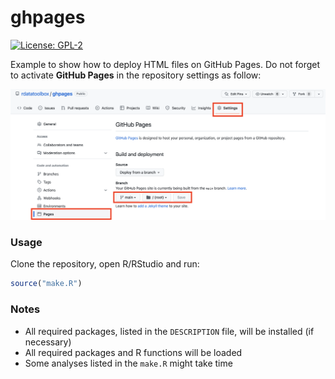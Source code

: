 
<!-- README.md is generated from README.Rmd. Please edit that file -->

# ghpages

<!-- badges: start -->

[![License:
GPL-2](https://img.shields.io/badge/License-GPL%20v2-blue.svg)](https://choosealicense.com/licenses/gpl-2.0/)
<!-- badges: end -->

Example to show how to deploy HTML files on GitHub Pages. Do not forget
to activate **GitHub Pages** in the repository settings as follow:

![](img/setup-pages.png)

### Usage

Clone the repository, open R/RStudio and run:

``` r
source("make.R")
```

### Notes

- All required packages, listed in the `DESCRIPTION` file, will be
  installed (if necessary)
- All required packages and R functions will be loaded
- Some analyses listed in the `make.R` might take time
